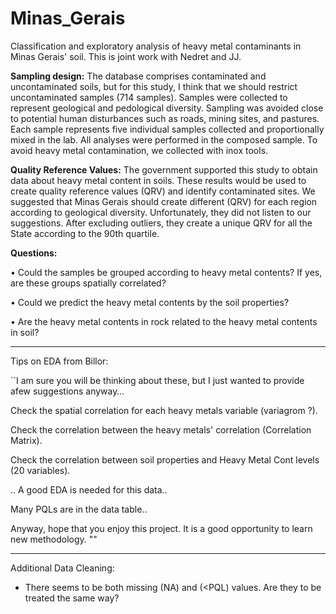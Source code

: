 # Minas_Gerais
Classification and exploratory analysis of heavy metal contaminants in Minas Gerais' soil. This is joint work with Nedret and JJ.

<b>Sampling design:</b>
The database comprises contaminated and uncontaminated soils, but for this study, I think that we should restrict uncontaminated samples (714 samples). Samples were collected to represent geological and pedological diversity. Sampling was avoided close to potential human disturbances such as roads, mining sites, and pastures. Each sample represents five individual samples collected and proportionally mixed in the lab. All analyses were performed in the composed sample. To avoid heavy metal contamination, we collected with inox tools.

<b>Quality Reference Values:</b>
The government supported this study to obtain data about heavy metal content in soils. These results would be used to create quality reference values (QRV) and identify contaminated sites. We suggested that Minas Gerais should create different (QRV) for each region according to geological diversity. Unfortunately, they did not listen to our suggestions. After excluding outliers, they create a unique QRV for all the State according to the 90th quartile.

<b>Questions:</b>

•	Could the samples be grouped according to heavy metal contents? If yes, are these groups spatially correlated?

•	Could we predict the heavy metal contents by the soil properties?

•	Are the heavy metal contents in rock related to the heavy metal contents in soil?

----

Tips on EDA from Billor: 

``I am sure you will be thinking about these, but I just wanted to provide  afew suggestions anyway…

Check the spatial correlation for each heavy metals variable (variagrom ?).

Check the correlation between the heavy metals' correlation (Correlation Matrix).

Check the correlation between soil properties  and Heavy Metal Cont levels (20 variables).

.. A good EDA is needed for this data..

Many PQLs are in the data table..

Anyway, hope that you enjoy this project. It is a good opportunity to learn new methodology. ""

----
Additional Data Cleaning:

- There seems to be both missing (NA) and (<PQL) values. Are they to be treated the same way?